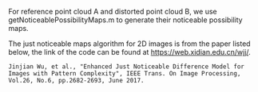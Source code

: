 For reference point cloud A and distorted point cloud B, we use getNoticeablePossibilityMaps.m to generate their noticeable possibility maps.

The just noticeable maps algorithm for 2D images is from the paper listed below, the link of the code can be found at https://web.xidian.edu.cn/wjj/.
```
Jinjian Wu, et al., "Enhanced Just Noticeable Difference Model for Images with Pattern Complexity", IEEE Trans. On Image Processing, Vol.26, No.6, pp.2682-2693, June 2017.
```

